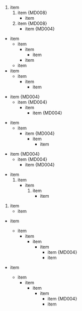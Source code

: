 1. item
   1. item {MD008}
      + item
   1. item {MD008}
      - item {MD004}

- item
  * item
    + item
      - item
    + item
  * item
- item
  * item
    + item
      - item

+ item {MD004}
  + item {MD004}
    + item
      + item {MD004}

- item
  * item
    * item {MD004}
      - item
        * item

+ item {MD004}
  - item {MD004}
    * item {MD004}

- item
  1. item
     + item
       1. item
          * item

1. item
   * item

- item
  * item
    + item
      - item
        * item
          * item {MD004}
          + item

- item
  * item
    + item
      - item
        * item
          - item {MD004}
          + item
